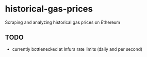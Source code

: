 # historical-gas-prices
Scraping and analyzing historical gas prices on Ethereum

## TODO
- currently bottlenecked at Infura rate limits (daily and per second)
